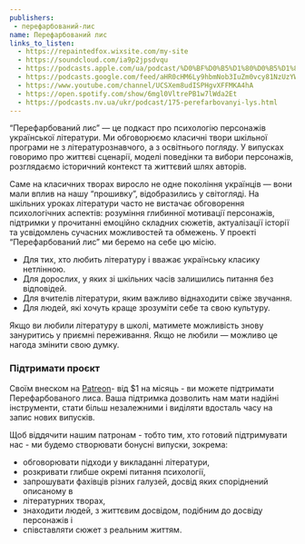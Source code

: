 ```yaml
---
publishers:
 - перефарбований-лис
name: Перефарбований лис
links_to_listen:
  - https://repaintedfox.wixsite.com/my-site
  - https://soundcloud.com/ia9p2jpsdvqu
  - https://podcasts.apple.com/ua/podcast/%D0%BF%D0%B5%D1%80%D0%B5%D1%84%D0%B0%D1%80%D0%B1%D0%BE%D0%B2%D0%B0%D0%BD%D0%B8%D0%B9-%D0%BB%D0%B8%D1%81/id1563575488
  - https://podcasts.google.com/feed/aHR0cHM6Ly9hbmNob3IuZm0vcy81NzUzYWEwMC9wb2RjYXN0L3Jzcw
  - https://www.youtube.com/channel/UCSXem8udISPHgvXFFMKA4hA
  - https://open.spotify.com/show/6mgl0VltrePB1w7lWda2Et
  - https://podcasts.nv.ua/ukr/podcast/175-perefarbovanyi-lys.html
---
```


“Перефарбований лис” —  це подкаст про психологію персонажів української
літератури. Ми обговорюємо класичні твори шкільної програми не з
літературознавчого, а з освітнього погляду. У випусках говоримо про життєві
сценарії, моделі поведінки та вибори персонажів, розглядаємо історичний
контекст та життєвий шлях авторів.

Саме на класичних творах виросло не одне покоління українців — вони мали вплив
на нашу “прошивку”, відобразились у світогляді. На шкільних уроках літератури
часто не вистачає обговорення психологічних аспектів: розуміння глибинної
мотивації персонажів, підтримки у прочитанні емоційно складних сюжетів,
актуалізації історії та усвідомлень сучасних можливостей та обмежень. У
проекті “Перефарбований лис” ми беремо на себе цю місію.

- Для тих, хто любить літературу і вважає українську класику нетлінною.
- Для дорослих, у яких зі шкільних часів залишились питання без відповідей.
- Для вчителів літератури, яким важливо віднаходити свіже звучання.
- Для людей, які хочуть краще зрозуміти себе та свою культуру.

Якщо ви любили літературу в школі, матимете можливість знову зануритись у
приємні переживання. Якщо не любили — можливо це нагода змінити свою думку.

### Підтримати проєкт

Своїм внеском на [Patreon][1]\- від $1 на місяць - ви можете підтримати
Перефарбованого лиса. Ваша підтримка дозволить нам мати надійні інструменти,
стати більш незалежними і виділяти вдосталь часу на запис нових випусків.

Щоб віддячити нашим патронам \- тобто тим, хто готовий підтримувати нас \- ми
будемо створювати бонусні випуски, зокрема:

- обговорювати підходи у викладанні літератури,
- розкривати глибше окремі питання психології,
- запрошувати фахівців різних галузей, досвід яких споріднений описаному в
- літературних творах,
- знаходити людей, з життєвим досвідом, подібним до досвіду персонажів і
- співставляти сюжет з реальним життям.

[1]: https://www.patreon.com/repaintedfox
